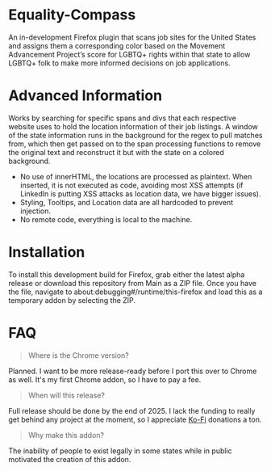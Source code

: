 # Equality-Compass
An in-development Firefox plugin that scans job sites for the United States and assigns them a corresponding color based on the Movement Advancement Project’s score for LGBTQ+ rights within that state to allow LGBTQ+ folk to make more informed decisions on job applications.

# Advanced Information
Works by searching for specific spans and divs that each respective website uses to hold the location information of their job listings. A window of the state information runs in the background for the regex to pull matches from, which then get passed on to the span processing functions to remove the original text and reconstruct it but with the state on a colored background.

+ No use of innerHTML, the locations are processed as plaintext. When inserted, it is not executed as code, avoiding most XSS attempts (if LinkedIn is putting XSS attacks as location data, we have bigger issues).
+ Styling, Tooltips, and Location data are all hardcoded to prevent injection.
+ No remote code, everything is local to the machine.

# Installation
To install this development build for Firefox, grab either the latest alpha release or download this repository from Main as a ZIP file. Once you have the file, navigate to about:debugging#/runtime/this-firefox and load this as a temporary addon by selecting the ZIP.

# FAQ
> Where is the Chrome version?

Planned. I want to be more release-ready before I port this over to Chrome as well. It's my first Chrome addon, so I have to pay a fee.

> When will this release?

Full release should be done by the end of 2025. I lack the funding to really get behind any project at the moment, so I appreciate [Ko-Fi](https://ko-fi.com/Q5Q41GXDPM) donations a ton.

> Why make this addon?

The inability of people to exist legally in some states while in public motivated the creation of this addon.
